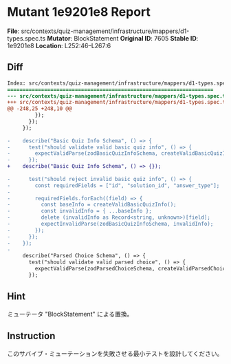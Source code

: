 # Mutant 1e9201e8 Report

**File**: src/contexts/quiz-management/infrastructure/mappers/d1-types.spec.ts
**Mutator**: BlockStatement
**Original ID**: 7605
**Stable ID**: 1e9201e8
**Location**: L252:46–L267:6

## Diff

```diff
Index: src/contexts/quiz-management/infrastructure/mappers/d1-types.spec.ts
===================================================================
--- src/contexts/quiz-management/infrastructure/mappers/d1-types.spec.ts	original
+++ src/contexts/quiz-management/infrastructure/mappers/d1-types.spec.ts	mutated #7605
@@ -248,25 +248,10 @@
         });
       });
     });
 
-    describe("Basic Quiz Info Schema", () => {
-      test("should validate valid basic quiz info", () => {
-        expectValidParse(zodBasicQuizInfoSchema, createValidBasicQuizInfo());
-      });
+    describe("Basic Quiz Info Schema", () => {});
 
-      test("should reject invalid basic quiz info", () => {
-        const requiredFields = ["id", "solution_id", "answer_type"];
-
-        requiredFields.forEach((field) => {
-          const baseInfo = createValidBasicQuizInfo();
-          const invalidInfo = { ...baseInfo };
-          delete (invalidInfo as Record<string, unknown>)[field];
-          expectInvalidParse(zodBasicQuizInfoSchema, invalidInfo);
-        });
-      });
-    });
-
     describe("Parsed Choice Schema", () => {
       test("should validate valid parsed choice", () => {
         expectValidParse(zodParsedChoiceSchema, createValidParsedChoice());
       });
```

## Hint

ミューテータ "BlockStatement" による置換。

## Instruction

このサバイブ・ミューテーションを失敗させる最小テストを設計してください。
